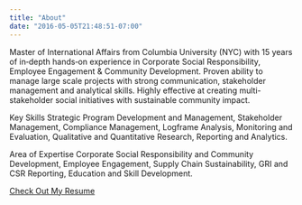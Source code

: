 ```yaml
---
title: "About"
date: "2016-05-05T21:48:51-07:00"
---
```


Master of International Affairs from Columbia University (NYC) with 15 years of in‐depth hands‐on experience in Corporate Social Responsibility, Employee Engagement & Community Development. Proven ability to manage large scale projects with strong communication, stakeholder management and analytical skills. Highly effective at creating multi- stakeholder social initiatives with sustainable community impact.

Key Skills
Strategic Program Development and Management, Stakeholder Management, Compliance Management, Logframe Analysis, Monitoring and Evaluation, Qualitative and Quantitative Research, Reporting and Analytics. 

Area of Expertise
Corporate Social Responsibility and Community Development, Employee Engagement, Supply Chain Sustainability, GRI and CSR Reporting, Education and Skill Development.


[Check Out My Resume](http://onkarsingh.rbind.io/resume_onkar_singh.pdf/)